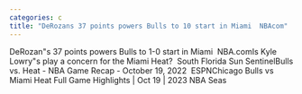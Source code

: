 ```yaml
---
categories: c
title: "DeRozans 37 points powers Bulls to 10 start in Miami  NBAcom"
---
```

DeRozan"s 37 points powers Bulls to 1-0 start in Miami&nbsp;&nbsp;NBA.comIs Kyle Lowry"s play a concern for the Miami Heat?&nbsp;&nbsp;South Florida Sun SentinelBulls vs. Heat - NBA Game Recap - October 19, 2022&nbsp;&nbsp;ESPNChicago Bulls vs Miami Heat Full Game Highlights | Oct 19 | 2023 NBA Seas